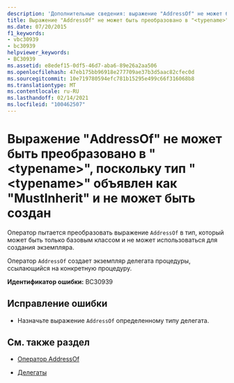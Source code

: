 ```yaml
---
description: 'Дополнительные сведения: выражение "AddressOf" не может быть преобразовано в " <typename> ", так как тип " <typename> " объявлен как "MustInherit" и не может быть создан'
title: Выражение "AddressOf" не может быть преобразовано в "<typename>", поскольку тип "<typename>" объявлен как "MustInherit" и не может быть создан
ms.date: 07/20/2015
f1_keywords:
- vbc30939
- bc30939
helpviewer_keywords:
- BC30939
ms.assetid: e8edef15-0df5-46d7-aba6-89e26a2aa506
ms.openlocfilehash: 47eb175bb96918e277709ae37b3d5aac82cfec0d
ms.sourcegitcommit: 10e719780594efc781b15295e499c66f316068b8
ms.translationtype: MT
ms.contentlocale: ru-RU
ms.lasthandoff: 02/14/2021
ms.locfileid: "100462507"
---
```

# <a name="addressof-expression-cannot-be-converted-to-typename-because-type-typename-is-declared-mustinherit-and-cannot-be-created"></a>Выражение "AddressOf" не может быть преобразовано в "\<typename>", поскольку тип "\<typename>" объявлен как "MustInherit" и не может быть создан

Оператор пытается преобразовать выражение `AddressOf` в тип, который может быть только базовым классом и не может использоваться для создания экземпляра.  
  
 Оператор `AddressOf` создает экземпляр делегата процедуры, ссылающийся на конкретную процедуру.  
  
 **Идентификатор ошибки:** BC30939  
  
## <a name="to-correct-this-error"></a>Исправление ошибки  
  
- Назначьте выражение `AddressOf` определенному типу делегата.  
  
## <a name="see-also"></a>См. также раздел

- [Оператор AddressOf](../language-reference/operators/addressof-operator.md)

- [Делегаты](../programming-guide/language-features/delegates/index.md)
